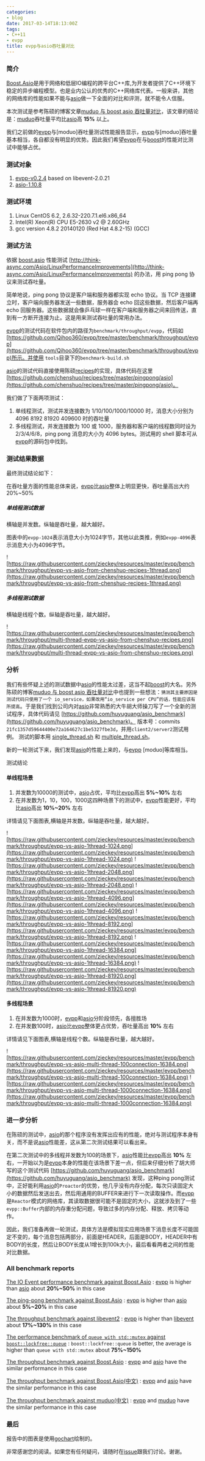 ```yaml
---
categories:
- blog
date: 2017-03-14T18:13:00Z
tags:
- C++11
- evpp
title: evpp与asio吞吐量对比
---
```


### 简介

[Boost.Asio]是用于网络和低层IO编程的跨平台C++库,为开发者提供了C++环境下稳定的异步编程模型。也是业内公认的优秀的C++网络库代表。一般来讲，其他的网络库的性能如果不能与[asio]做一下全面的对比和评测，就不能令人信服。

本次测试是参考陈硕的博客文章[muduo 与 boost asio 吞吐量对比](http://blog.csdn.net/Solstice/article/details/5863411)，该文章的结论是：[muduo]吞吐量平均比[asio]高 **15%** 以上。

我们之前做的[evpp]与[moduo]吞吐量测试性能报告显示，[evpp]与[moduo]吞吐量基本相当，各自都没有明显的优势。因此我们希望[evpp]在与[boost]的性能对比测试中能够占优。

### 测试对象

1. [evpp-v0.2.4](https://github.com/Qihoo360/evpp/archive/v0.2.4.zip) based on libevent-2.0.21
2. [asio-1.10.8](http://www.boost.org/)

### 测试环境

1. Linux CentOS 6.2, 2.6.32-220.7.1.el6.x86_64
2. Intel(R) Xeon(R) CPU E5-2630 v2 @ 2.60GHz
3. gcc version 4.8.2 20140120 (Red Hat 4.8.2-15) (GCC)


### 测试方法

依据 [boost.asio] 性能测试 [http://think-async.com/Asio/LinuxPerformanceImprovements](http://think-async.com/Asio/LinuxPerformanceImprovements) 的办法，用 ping pong 协议来测试吞吐量。

简单地说，ping pong 协议是客户端和服务器都实现 echo 协议。当 TCP 连接建立时，客户端向服务器发送一些数据，服务器会 echo 回这些数据，然后客户端再 echo 回服务器。这些数据就会像乒乓球一样在客户端和服务器之间来回传送，直到有一方断开连接为止。这是用来测试吞吐量的常用办法。

[evpp]的测试代码在软件包内的路径为`benchmark/throughput/evpp`，代码如[https://github.com/Qihoo360/evpp/tree/master/benchmark/throughput/evpp](https://github.com/Qihoo360/evpp/tree/master/benchmark/throughput/evpp)所示。并使用 `tools`目录下的`benchmark-build.sh`

[asio]的测试代码直接使用陈硕[recipes]的实现，具体代码在这里[https://github.com/chenshuo/recipes/tree/master/pingpong/asio](https://github.com/chenshuo/recipes/tree/master/pingpong/asio)。

我们做了下面两项测试：

1. 单线程测试，测试并发连接数为 1/10/100/1000/10000 时，消息大小分别为 4096 8192 81920 409600 时的吞吐量
2. 多线程测试，并发连接数为 100 或 1000，服务器和客户端的线程数同时设为 2/3/4/6/8，ping pong 消息的大小为 4096 bytes。测试用的 shell 脚本可从[evpp]的源码包中找到。

### 测试结果数据

最终测试结论如下：

在吞吐量方面的性能总体来说，[evpp]比[asio]整体上明显更快，吞吐量高出大约20%~50%

##### 单线程测试数据

横轴是并发数。纵轴是吞吐量，越大越好。

图表中的`evpp-1024`表示消息大小为1024字节，其他以此类推，例如`evpp-4096`表示消息大小为4096字节。

![https://raw.githubusercontent.com/zieckey/resources/master/evpp/benchmark/throughput/evpp-vs-asio-from-chenshuo-recipes-1thread.png](https://raw.githubusercontent.com/zieckey/resources/master/evpp/benchmark/throughput/evpp-vs-asio-from-chenshuo-recipes-1thread.png)

##### 多线程测试数据

横轴是线程个数。纵轴是吞吐量，越大越好。

![https://raw.githubusercontent.com/zieckey/resources/master/evpp/benchmark/throughput/multi-thread-evpp-vs-asio-from-chenshuo-recipes.png](https://raw.githubusercontent.com/zieckey/resources/master/evpp/benchmark/throughput/multi-thread-evpp-vs-asio-from-chenshuo-recipes.png)


### 分析

我们有些怀疑上述的测试数据中[asio]的性能太过差，这当不起[boost]的大名。另外陈硕的博客[muduo 与 boost asio 吞吐量对比](http://blog.csdn.net/Solstice/article/details/5863411)中也提到一些想法：`猜测其主要原因是测试代码只使用了一个 io_service，如果改用“io_service per CPU”的话，性能应该有所提高`。于是我们找到公司内对[asio]非常熟悉的大牛胡大师操刀写了一个全新的测试程序，具体代码请见 [https://github.com/huyuguang/asio_benchmark](https://github.com/huyuguang/asio_benchmark)。 版本号：commits `21fc1357d59644400e72a164627c1be5327fbe3d`，并用`client2/server2`测试用例。 测试的脚本用 [single_thread.sh](https://github.com/Qihoo360/evpp/blob/master/benchmark/throughput/asio/single_thread.sh) 和 [multiple_thread.sh](https://github.com/Qihoo360/evpp/blob/master/benchmark/throughput/asio/multiple_thread.sh)。


新的一轮测试下来，我们发现[asio]的性能上来的，与[evpp] [moduo]等库相当。

测试结论

#### 单线程场景

1. 并发数为10000的测试中，[asio]占优，平均比[evpp]高出 **5%~10%** 左右
2. 在并发数为1，10，100，1000这四种场景下的测试中，[evpp]性能更好，平均比[asio]高出 **10%~20%** 左右

详情请见下面图表,横轴是并发数。纵轴是吞吐量，越大越好。

![https://raw.githubusercontent.com/zieckey/resources/master/evpp/benchmark/throughput/evpp-vs-asio-1thread-1024.png](https://raw.githubusercontent.com/zieckey/resources/master/evpp/benchmark/throughput/evpp-vs-asio-1thread-1024.png)
![https://raw.githubusercontent.com/zieckey/resources/master/evpp/benchmark/throughput/evpp-vs-asio-1thread-2048.png](https://raw.githubusercontent.com/zieckey/resources/master/evpp/benchmark/throughput/evpp-vs-asio-1thread-2048.png)
![https://raw.githubusercontent.com/zieckey/resources/master/evpp/benchmark/throughput/evpp-vs-asio-1thread-4096.png](https://raw.githubusercontent.com/zieckey/resources/master/evpp/benchmark/throughput/evpp-vs-asio-1thread-4096.png)
![https://raw.githubusercontent.com/zieckey/resources/master/evpp/benchmark/throughput/evpp-vs-asio-1thread-8192.png](https://raw.githubusercontent.com/zieckey/resources/master/evpp/benchmark/throughput/evpp-vs-asio-1thread-8192.png)
![https://raw.githubusercontent.com/zieckey/resources/master/evpp/benchmark/throughput/evpp-vs-asio-1thread-16384.png](https://raw.githubusercontent.com/zieckey/resources/master/evpp/benchmark/throughput/evpp-vs-asio-1thread-16384.png)
![https://raw.githubusercontent.com/zieckey/resources/master/evpp/benchmark/throughput/evpp-vs-asio-1thread-81920.png](https://raw.githubusercontent.com/zieckey/resources/master/evpp/benchmark/throughput/evpp-vs-asio-1thread-81920.png)

#### 多线程场景

1. 在并发数为1000时，[evpp]和[asio]分阶段领先，各擅胜场
2. 在并发数100时，[asio]比[evpp]整体更占优势，吞吐量高出 **10%** 左右


详情请见下面图表,横轴是线程个数。纵轴是吞吐量，越大越好。



![https://raw.githubusercontent.com/zieckey/resources/master/evpp/benchmark/throughput/evpp-vs-asio-multi-thread-100connection-16384.png](https://raw.githubusercontent.com/zieckey/resources/master/evpp/benchmark/throughput/evpp-vs-asio-multi-thread-100connection-16384.png)
![https://raw.githubusercontent.com/zieckey/resources/master/evpp/benchmark/throughput/evpp-vs-asio-multi-thread-1000connection-16384.png](https://raw.githubusercontent.com/zieckey/resources/master/evpp/benchmark/throughput/evpp-vs-asio-multi-thread-1000connection-16384.png)

### 进一步分析

在陈硕的测试中，[asio]的那个程序没有发挥出应有的性能，绝对与测试程序本身有关，而不是说[asio]性能差，这从第二次测试结果可以看出来。

在第二次测试中的多线程并发数为100的场景下，[asio]性能比[evpp]高出 **10%** 左右，一开始以为是[evpp]本身的性能在该场景下差一点，但后来仔细分析了胡大师写的这个测试代码 [https://github.com/huyuguang/asio_benchmark](https://github.com/huyuguang/asio_benchmark) 发现，这种ping pong测试中，正好能利用[asio]的`Proactor`的优势，他几乎没有内存分配，每次只读固定大小的数据然后发送出去，然后用通用的BUFFER来进行下一次读取操作。而[evpp]是`Reactor`模式的网络库，其读取数据很可能不是固定的大小，这就涉及到了一些`evpp::Buffer`内部的内存重分配问题，导致过多的内存分配、释放、拷贝等动作。

因此，我们准备再做一轮测试，具体方法是模拟现实应用场景下消息长度不可能固定不变的，每个消息包括两部分，前面是HEADER，后面是BODY，HEADER中有BODY的长度，然后让BODY长度从1增长到100k大小，最后看看两者之间的性能对比数据。

### All benchmark reports

[The IO Event performance benchmark against Boost.Asio](benchmark_ioevent_performance_vs_asio.md) : [evpp] is higher than [asio] about **20%~50%** in this case

[The ping-pong benchmark against Boost.Asio](benchmark_ping_pong_spend_time_vs_asio.md) : [evpp] is higher than [asio] about **5%~20%** in this case

[The throughput benchmark against libevent2](benchmark_throughput_vs_libevent.md) : [evpp] is higher than [libevent] about **17%~130%** in this case

[The performance benchmark of `queue with std::mutex` against `boost::lockfree::queue`](benchmark_lockfree_vs_mutex.md) : `boost::lockfree::queue` is better, the average is higher than `queue with std::mutex` about **75%~150%**

[The throughput benchmark against Boost.Asio](benchmark_throughput_vs_asio.md) : [evpp] and [asio] have the similar performance in this case

[The throughput benchmark against Boost.Asio(中文)](benchmark_throughput_vs_asio_cn.md) : [evpp] and [asio] have the similar performance in this case

[The throughput benchmark against muduo(中文)](benchmark_throughput_vs_muduo_cn.md) : [evpp] and [muduo] have the similar performance in this case


### 最后

报告中的图表是使用[gochart]绘制的。

非常感谢您的阅读。如果您有任何疑问，请随时在[issue](https://github.com/Qihoo360/evpp/issues)跟我们讨论。谢谢。



[Boost.Asio]:http://www.boost.org/
[boost.asio]:http://www.boost.org/
[asio]:http://www.boost.org/
[boost]:http://www.boost.org/
[evpp]:https://github.com/Qihoo360/evpp
[muduo]:https://github.com/chenshuo/muduo
[libevent2]:https://github.com/libevent/libevent
[libevent]:https://github.com/libevent/libevent
[Golang]:https://golang.org
[Buffer]:https://github.com/Qihoo360/evpp/blob/master/evpp/buffer.h
[recipes]:https://github.com/chenshuo/recipes
[gochart]:https://github.com/zieckey/gochart/

